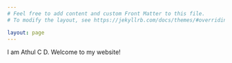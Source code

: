 ```yaml
---
# Feel free to add content and custom Front Matter to this file.
# To modify the layout, see https://jekyllrb.com/docs/themes/#overriding-theme-defaults

layout: page
---
```


I am Athul C D. Welcome to my website!



<!-- ## Updates:

Aug 2022: Started my PhD at Purdue University

Jul 2022: Graduated from IIT Bombay -->